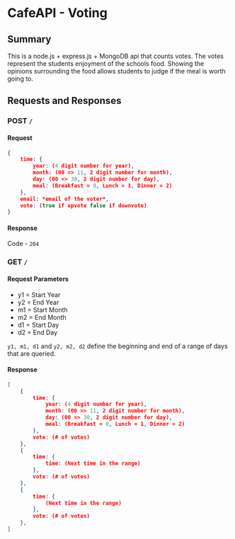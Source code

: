 # CafeAPI - Voting

## Summary

This is a node.js + express.js + MongoDB api that counts votes. The votes represent the students enjoyment of the schools food. Showing the opinions surrounding the food allows students to judge if the meal is worth going to.

## Requests and Responses

### POST `/`

#### Request

```json
{
    time: {
        year: (4 digit number for year),
        month: (00 => 11, 2 digit number for month),
        day: (00 => 30, 2 digit number for day),
        meal: (Breakfast = 0, Lunch = 1, Dinner = 2)
    },
    email: *email of the voter*,
    vote: (true if upvote false if downvote)
}
```

#### Response

Code - `204`

### GET `/`

#### Request Parameters

- y1 = Start Year
- y2 = End Year
- m1 = Start Month
- m2 = End Month
- d1 = Start Day
- d2 = End Day

`y1, m1, d1` and `y2, m2, d2` define the beginning and end of a range of days that are queried.

#### Response

```json
[
    {
        time: {
            year: (4 digit number for year),
            month: (00 => 11, 2 digit number for month),
            day: (00 => 30, 2 digit number for day),
            meal: (Breakfast = 0, Lunch = 1, Dinner = 2)
        },
        vote: (# of votes)
    },
    {
        time: {
            time: (Next time in the range)
        },
        vote: (# of votes)
    },
    {
        time: {
            (Next time in the range)
        },
        vote: (# of votes)
    },
]
```
